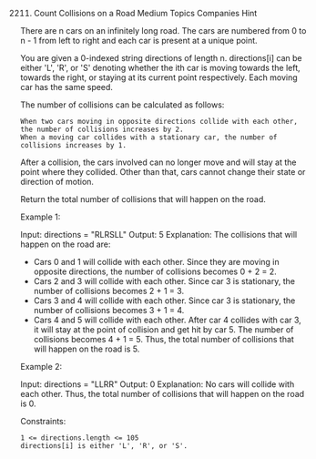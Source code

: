 2211. Count Collisions on a Road
Medium
Topics
Companies
Hint

There are n cars on an infinitely long road. The cars are numbered from 0 to n - 1 from left to right and each car is present at a unique point.

You are given a 0-indexed string directions of length n. directions[i] can be either 'L', 'R', or 'S' denoting whether the ith car is moving towards the left, towards the right, or staying at its current point respectively. Each moving car has the same speed.

The number of collisions can be calculated as follows:

    When two cars moving in opposite directions collide with each other, the number of collisions increases by 2.
    When a moving car collides with a stationary car, the number of collisions increases by 1.

After a collision, the cars involved can no longer move and will stay at the point where they collided. Other than that, cars cannot change their state or direction of motion.

Return the total number of collisions that will happen on the road.

 

Example 1:

Input: directions = "RLRSLL"
Output: 5
Explanation:
The collisions that will happen on the road are:
- Cars 0 and 1 will collide with each other. Since they are moving in opposite directions, the number of collisions becomes 0 + 2 = 2.
- Cars 2 and 3 will collide with each other. Since car 3 is stationary, the number of collisions becomes 2 + 1 = 3.
- Cars 3 and 4 will collide with each other. Since car 3 is stationary, the number of collisions becomes 3 + 1 = 4.
- Cars 4 and 5 will collide with each other. After car 4 collides with car 3, it will stay at the point of collision and get hit by car 5. The number of collisions becomes 4 + 1 = 5.
Thus, the total number of collisions that will happen on the road is 5. 

Example 2:

Input: directions = "LLRR"
Output: 0
Explanation:
No cars will collide with each other. Thus, the total number of collisions that will happen on the road is 0.

 

Constraints:

    1 <= directions.length <= 105
    directions[i] is either 'L', 'R', or 'S'.

